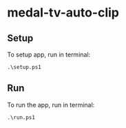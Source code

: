 # medal-tv-auto-clip

## Setup
To setup app, run in terminal:
```
.\setup.ps1
```

## Run
To run the app, run in terminal:
```
.\run.ps1
```
